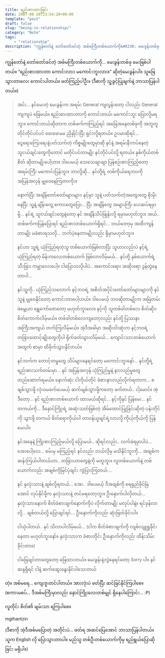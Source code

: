 ```yaml
---
title: ရည်းစားထားခြင်း
date: 2007-08-28T23:54:20+00:00
template: "post"  
draft: false  
slug: "being-in-relationship/"  
category: "Note"
tags:
    - "relationship"
description: "ကျွန်တော်နဲ့ တော်တော်ခင်တဲ့ အစ်မကြီးတစ်ယောက်ကို&#8230; မေးခွန်းတစ်ခု မေးဖြစ်ပါတယ်။ “ရည်းစားထားတာ ကောင်းလား၊ မကောင်းဘူးလား။” ဆိုတဲ့မေးခွန်းပါ။ သူဖြေသွားတာလေး ကောင်းပါတယ်။ ဖတ်ကြည့်ပါဦး။ (ဒီစာကို သူ့ခွင့်ပြုချက်နဲ့ ဘာသာပြန်ပါတယ်။)"
---
```

ကျွန်တော်နဲ့ တော်တော်ခင်တဲ့ အစ်မကြီးတစ်ယောက်ကို&#8230; မေးခွန်းတစ်ခု မေးဖြစ်ပါတယ်။ “ရည်းစားထားတာ ကောင်းလား၊ မကောင်းဘူးလား။” ဆိုတဲ့မေးခွန်းပါ။ သူဖြေသွားတာလေး ကောင်းပါတယ်။ ဖတ်ကြည့်ပါဦး။ (ဒီစာကို သူ့ခွင့်ပြုချက်နဲ့ ဘာသာပြန်ပါတယ်။)

> အင်း&#8230; နင်မေးတဲ့ မေးခွန်းက အရမ်း General ကျလွန်းတော့ ငါလည်း General ကျကျပဲ ဖြေမယ်။ ရည်းစားထားတာကို ကောင်းတယ်၊ မကောင်းဘူး ပြောလို့မရဘူး။ ကောင်းတယ်ဆိုတာက တစ်ဖက်ကကြည့်ရင် အခြေအနေတစ်ခုကို အတူတူ တိုင်တိုင်ပင်ပင် ဖေးဖေးမမ ညှိနှိုင်းပြီး ရှင်းလို့ရတယ်။ ဥပမာဆိုရင်&#8230; ငွေရေးကြေးရေးနဲ့ပတ်သက်တဲ့ ကိစ္စမျိုးတွေမှာဆို နင်နဲ့ အရမ်းနီးကပ်နေတဲ့ သူငယ်ချင်းတွေကိုတောင် မတိုင်ပင်တာမျိုး နင်တိုင်ပင်လို့ ရတယ်။ နှစ်ကိုယ်တစ်စိတ် ဆိုတာမျိုးပေါ့ဟာ။ ဒါပေမယ့် သေသေချာချာ ပြန်စဉ်းစားကြည့်တော့ အရမ်းကြီး မကောင်းပြန်ဘူး။ ဘာလို့ဆို&#8230; နင်တို့ရဲ့ တစ်ကိုယ်ရေဘဝကို အပြန်အလှန် မျှဝေနေကြတာကိုး။
> 
> နောက်ပြီး အချိန်တော်တော်များများ၊ နင့်မှာ သူနဲ့ ပတ်သက်တဲ့အတွေးတွေ စိုးမိုးနေပြီး သူ့နဲ့ ချိန်းတွေ့ စကားတွေပြော&#8230; ပြီး အချိန်တွေ အများကြီး ပေးဆပ်ရမှာမို့&#8230; နင်ရဲ့ သူငယ်ချင်းတွေနဲ့တော့ နင် အချိန်သိပ်ဖြုန်းလို့ ရမှာမဟုတ်ဘူး။ အယ်.. တစ်ဖက်ကပြန်ပြောရင် ရည်းစားတစ်ယောက်ရှိရင်&#8230; ဘယ်တော့မှ အထီးကျန်တာမျိုး မခံစားရသလို&#8230; ဘက်ပဲ့နေတာမျိုးလည်း ရှိမှာမဟုတ်ဘူး။
> 
> နင်ဟာ သူ့ရဲ့ ယုံကြည်ရတဲ့သူ တစ်ယောက်ဖြစ်လာပြီး သူဟာလည်းပဲ နင့်ရဲ့ ယုံကြည်ရတဲ့ မိန်းကလေးတစ်ယောက် ဖြစ်လာလိမ့်မယ်&#8230; နင်တို့ နှစ်ယောက်ရဲ့ သီးခြား ကမ္ဘာလေးပေါ့။ ငါပြောသလိုပါပဲ.. အကောင်းရော၊ အဆိုးရော ဒွန်တွဲနေတာပါ&#8230;
> 
> နင်သူ့ကို.. ယုံကြည်သလောက် နင့်ဘဝရဲ့ အစိတ်အပိုင်းတော်တော်များများကို နင်သူနဲ့ မျှဝေနိုင်တော့ ကောင်းတာပေါ့ဟယ်။ ဒါပေမယ့် ဘဝဆိုတာမျိုးက အမြဲတမ်း ဖဲမွေ့ယာ ရွှေကော်ဇောတော့ မဟုတ်ဘူးလေ။ နင့်ကို သူတစ်ခါတစ်လေ စိတ်ဆိုး၊ စိတ်ကောက်လိမ့်မယ်။ တစ်ခါတစ်လေကျတော့လည်း နင်တို့ ပြဿနာ အကြီးအကျယ် တက်ကြလိမ့်မယ်။ အဲ့ဒီအခါမှာ အဆိုးဝါးဆုံးက နင့်ဘဝရဲ့ တခြားထောင့်ချိုးတွေကိုပါ ရိုက်ခတ်သွားလိမ့်မယ်&#8230; ကျောင်းသားတစ်ယောက်အတွက် စာမှာ ထိခိုက်သွားနိုင်တယ်။
> 
> နင်ဘက်က တောင့်တမှုတွေ သိပ်များနေရင်တော့ မကောင်းဘူးနော်&#8230; နင်တို့ရဲ့ ရည်းစားသက်တမ်းမှာ&#8230; နင် အပြန်အလှန် ယုံကြည်မှုနဲ့ နားလည်မှုတွေ တည်ဆောက်ရမယ်။ နောက်ဆုံး ငါကိုယ်တိုင် ခံစားနားလည်လိုက်ရတာက&#8230; စချစ်သွားဖို့ လုံးဝမခက်ပေမယ့် ဆက်ချစ်သွားဖို့ကတော့ ခက်တယ်.. ငါ့မောင်။ အဲ့ဒီတော့&#8230; နင် ရည်းစားတစ်ယောက် ထားမယ်ဆိုရင်&#8230; နင့်ကိုနင် ပြန်မေး&#8230; နင် တကယ်ကို&#8230; ဒီနှောင်ကြိုးရဲ့ အဆုံးသတ်ဖြစ်တဲ့ အိမ်ထောင်ပြုခြင်းဆိုတဲ့ ပန်းတိုင်ကို သွားဖို့ တကယ် စိတ်ရောကိုယ်ပါ တာဝန်ယူချင်ရဲ့လားလို့ ကိုယ့်ကိုယ်ကို ပြန်မေးပါ။
> 
> နင်အနေနဲ့ ကြိုးစားကြည့်မယ်လို့ ပြောမယ်.. ဆိုရင်လည်း.. လက်ခံရမှာပါပဲ&#8230; အေးပေါ့လေ&#8230; စမ်းမှ မကြည့်ရင် နင်လည်း ဘယ်လိုမှ မသိနိုင်ဘူးကို&#8230; အချစ်က ဆန်းကြယ်ပါတယ်ဟာ.. တခြားဟာတွေနဲ့ကို မတူဘူး။ လူတစ်ယောက်နဲ့ တစ်ယောက်လည်း အချစ်ကိုမြင်ပုံချင်း ကွဲပြားကြတယ်&#8230;.
> 
> နင် နှလုံးသားနဲ့ ချစ်လို့ရတယ်&#8230; အေး.. ဒါပေမယ့် ဒီအချစ်ကို ရေရှည်ခိုင်မြဲအောင် လုပ်နိုင်ဖို့က နှလုံးသားနဲ့ တင်မရတော့ဘူး။ ဦးနှောက်ပါလိုတယ်&#8230; နှလုံးသားနောက် စိတ်ခံစားချက်နောက်ကိုပဲ လိုက်တာမျိုး မလုပ်ပါနဲ့။ ရင်ခုန်လာလို့&#8230; ချစ်တယ်လို့ ပြောချင်ရင်&#8230; ဦးနှောက်ကိုလည်း ဆုံးဖြတ်ခိုင်းပါ။
> 
> ငါယုံပါတယ်.. နင် သိလာပါလိမ့်မယ်&#8230; (ငါက စိတ်ခံစားချက်ကို လျစ်လျူရှုခိုင်းနေတာ မဟုတ်ဘူးနော်။ နှလုံးသားက ခံစားတိုင်း ဦးနှောက်ကိုလည်း ထိန်းသိမ်းခိုင်းတာ။)
> 
> ငါဖြေချင်တာတွေတော့ ဖြေထားတယ်။ မေးခွန်းနဲ့လွဲနေရင်တော့ Sorry ပါ။ နင်ဆန္ဒရှိရင် ငါနဲ့ ဆက်ဆွေးနွေးနိုင်ပါသေးတယ်

တဲ့။ အစ်မရေ&#8230; ကျေးဇူးတင်ပါတယ်။ အားလုံးပဲ ဖတ်ပြီး ဆင်ခြင်နိုင်ကြပါစေ။ (စကားမစပ်&#8230; ဒီအစ်မကြီးမှာလည်း နှောင်ကြိုးလေးတစ်မျှင် ရှိနေပါကြောင်း&#8230; :P)

လူတိုင်း စိတ်၏ ချမ်းသာ ရကြပါစေ။
  
mgthantzin

(ဒီစာကို အဲ့ဒီအစ်မပြောတဲ့ အတိုင်းပဲ&#8230; ဖတ်ရ အဆင်ပြေအောင် ဘာသာပြန်ပါတယ်။ သူက English လို ပြောသွားတာပါ။ မည်သူ တစ်ဦးတစ်ယောက်ကိုမှ ရည်ရွယ်ပြောဆိုခြင်း မရှိပါ။)
